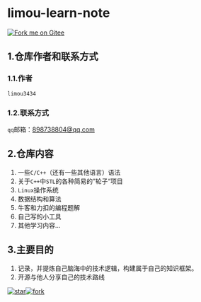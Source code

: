 # limou-learn-note

[![Fork me on Gitee](https://gitee.com/limou3434/limou-learn-note/widgets/widget_6.svg)](https://gitee.com/limou3434/limou-learn-note)

## 1.仓库作者和联系方式

### 1.1.作者

`limou3434`

### 1.2.联系方式

`qq`邮箱：898738804@qq.com

## 2.仓库内容

1.   一些`C/C++`（还有一些其他语言）语法
2.   关于`C++`中`STL`的各种简易的”轮子“项目
3.   `Linux`操作系统
4.   数据结构和算法
5.   牛客和力扣的编程题解
6.   自己写的小工具
7.   其他学习内容...

## 3.主要目的

1.   记录，并提炼自己脑海中的技术逻辑，构建属于自己的知识框架。
2.   开源与他人分享自己的技术路线

[![star](https://gitee.com/limou3434/limou-learn-note/badge/star.svg?theme=dark)](https://gitee.com/limou3434/limou-learn-note/stargazers)[![fork](https://gitee.com/limou3434/limou-learn-note/badge/fork.svg?theme=dark)](https://gitee.com/limou3434/limou-learn-note/members)
